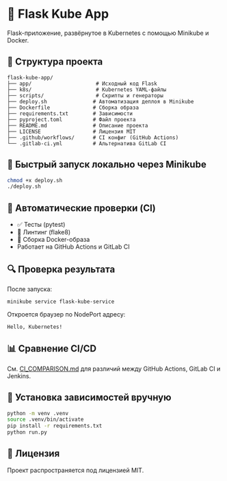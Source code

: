 # 🐳 Flask Kube App

Flask-приложение, развёрнутое в Kubernetes с помощью Minikube и Docker.

## 📁 Структура проекта

```
flask-kube-app/
├── app/                     # Исходный код Flask
├── k8s/                     # Kubernetes YAML-файлы
├── scripts/                 # Скрипты и генераторы
├── deploy.sh               # Автоматизация деплоя в Minikube
├── Dockerfile              # Сборка образа
├── requirements.txt        # Зависимости
├── pyproject.toml          # Файл проекта
├── README.md               # Описание проекта
├── LICENSE                 # Лицензия MIT
├── .github/workflows/      # CI конфиг (GitHub Actions)
└── .gitlab-ci.yml          # Альтернатива GitLab CI
```

## 🚀 Быстрый запуск локально через Minikube

```bash
chmod +x deploy.sh
./deploy.sh
```

## 🧪 Автоматические проверки (CI)
- ✅ Тесты (pytest)
- 🧼 Линтинг (flake8)
- 🐳 Сборка Docker-образа
- Работает на GitHub Actions и GitLab CI

## 🔍 Проверка результата
После запуска:
```
minikube service flask-kube-service
```
Откроется браузер по NodePort адресу:
```
Hello, Kubernetes!
```

## 📊 Сравнение CI/CD
См. [CI_COMPARISON.md](CI_COMPARISON.md) для различий между GitHub Actions, GitLab CI и Jenkins.

## 📜 Установка зависимостей вручную
```bash
python -m venv .venv
source .venv/bin/activate
pip install -r requirements.txt
python run.py
```

## 📄 Лицензия
Проект распространяется под лицензией MIT.
